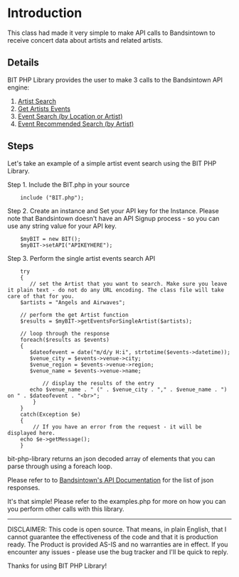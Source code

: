 # Introduction #

This class had made it very simple to make API calls to Bandsintown to receive concert data about artists and related artists.

## Details ##

BIT PHP Library provides the user to make 3 calls to the Bandsintown API engine:
  1. <a href='http://www.bandsintown.com/api/requests#artists-get'>Artist Search</a>
  1. <a href='http://www.bandsintown.com/api/requests#artists-events'>Get Artists Events</a>
  1. <a href='http://www.bandsintown.com/api/requests#events-search'>Event Search (by Location or Artist)</a>
  1. <a href='http://www.bandsintown.com/api/requests#events-recommended'>Event Recommended Search (by Artist)</a>

## Steps ##

Let's take an example of a simple artist event search using the BIT PHP Library.

Step 1. Include the BIT.php in your source
```
    include ("BIT.php");
```

Step 2. Create an instance and Set your API key for the Instance. Please note that Bandsintown doesn't have an API Signup process - so you can use any string value for your API key.
```
    $myBIT = new BIT();
    $myBIT->setAPI("APIKEYHERE");
```

Step 3. Perform the single artist events search API
```
    try
    {
       // set the Artist that you want to search. Make sure you leave it plain text - do not do any URL encoding. The class file will take care of that for you.
	$artists = "Angels and Airwaves";
		
	// perform the get Artist function
	$results = $myBIT->getEventsForSingleArtist($artists);
		
	// loop through the response
	foreach($results as $events)
	{
	   $dateofevent = date("m/d/y H:i", strtotime($events->datetime));
	   $venue_city = $events->venue->city;
	   $venue_region = $events->venue->region;
	   $venue_name = $events->venue->name;
	
           // display the results of the entry		
	   echo $venue_name . " (" . $venue_city . "," . $venue_name . ") on " . $dateofevent . "<br>";
        }
    }
    catch(Exception $e)
    {
        // If you have an error from the request - it will be displayed here.
	echo $e->getMessage();
    }

```

bit-php-library returns an json decoded array of elements that you can parse through using a foreach loop.

Please refer to to <a href='http://www.bandsintown.com/api/responses'>Bandsintown's API Documentation</a> for the list of json responses.

It's that simple! Please refer to the examples.php for more on how you can you perform other calls with this library.


---


DISCLAIMER: This code is open source. That means, in plain English, that I cannot guarantee the effectiveness of the code and that it is production ready. The Product is provided AS-IS and no warranties are in effect. If you encounter any issues - please use the bug tracker and I'll be quick to reply.

Thanks for using BIT PHP Library!